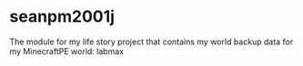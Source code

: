# seanpm2001j
The module for my life story project that contains my world backup data for my MinecraftPE world: labmax

